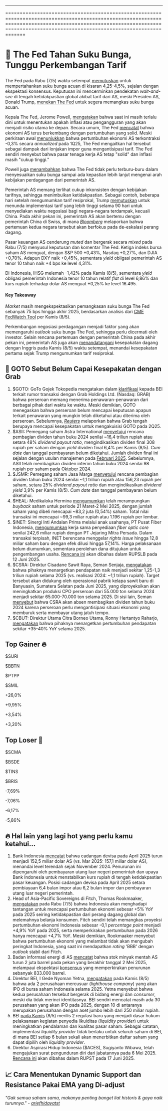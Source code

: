 ---

===============================================================================================================================================================================================================================

# 👀 The Fed Tahan Suku Bunga, Tunggu Perkembangan Tarif

#####

The Fed pada Rabu (7/5) waktu setempat [memutuskan](https://www.federalreserve.gov/newsevents/pressreleases/monetary20250507a.htm) untuk mempertahankan suku bunga acuan di kisaran 4,25-4,5%, sejalan dengan ekspektasi konsensus. Keputusan ini mencerminkan pendekatan _wait-and-see_ di tengah ketidakpastian global akibat tarif dari AS, meski Presiden AS, Donald Trump, [menekan The Fed](https://snips.stockbit.com/snips-terbaru/-dxy-lanjutkan-pelemahan-seiring-isu-pemecatan-ketua-the-fed) untuk segera memangkas suku bunga acuan.

Kepala The Fed, Jerome Powell, [mengatakan](https://www.reuters.com/business/fed-likely-leave-rates-unchanged-it-hunts-clarity-economy-2025-05-07/) bahwa saat ini masih terlalu dini untuk menentukan apakah inflasi atau pengangguran yang akan menjadi risiko utama ke depan. Secara umum, The Fed [mencatat](https://www.reuters.com/business/view-fed-stands-pat-see-higher-inflation-growth-risks-2025-05-07/) bahwa ekonomi AS terus berkembang dengan pertumbuhan yang solid. Meski perkiraan awal [menunjukkan](https://snips.stockbit.com/snips-terbaru/ekonomi-as-melemah-sentimen-perang-dagang-mereda) bahwa pertumbuhan ekonomi AS terkontraksi -0,3% secara _annualized_ pada 1Q25, The Fed mengaitkan hal tersebut sebagai dampak dari lonjakan impor guna mengantisipasi tarif. The Fed sendiri menyebut bahwa pasar tenaga kerja AS tetap "solid" dan inflasi masih "cukup tinggi."

Powell juga [menambahkan](https://www.bloomberg.com/news/articles/2025-05-07/powell-says-fed-won-t-be-rushed-outlook-depends-on-white-house?srnd=homepage-asia) bahwa The Fed tidak perlu terburu-buru dalam menyesuaikan suku bunga sampai ada kepastian lebih lanjut mengenai arah kebijakan perdagangan dari pemerintah AS.

Pemerintah AS memang terlihat cukup inkonsisten dengan kebijakan tarifnya, sehingga menimbulkan ketidakpastian. Sebagai contoh, beberapa hari setelah mengumumkan tarif resiprokal, Trump [memutuskan](https://snips.stockbit.com/snips-terbaru/trump-tunda-tarif-untuk-56-negara-tarif-untuk-china-naik-jadi-125) untuk menunda implementasi tarif yang lebih tinggi selama 90 hari untuk menyediakan waktu negosiasi bagi negara-negara terdampak, kecuali China. Pada akhir pekan ini, pemerintah AS akan bertemu dengan pemerintah China di Swiss, di mana _[Bloomberg](https://snips.stockbit.com/snips-terbaru/minyak-3-indikasi-oversold-peningkatan-permintaan#:~:text=Menteri%20Keuangan%20AS,perang%20dagang.)_ melaporkan bahwa pertemuan kedua negara tersebut akan berfokus pada de-eskalasi perang dagang.

Pasar keuangan AS cenderung _muted_ dan bergerak secara _mixed_ pada Rabu (7/5) menyusul keputusan dan komentar The Fed. Ketiga indeks bursa saham AS menguat, dengan S&P 500 +0,43%, Nasdaq +0,27%, dan DJIA +0,70%. Adapun DXY naik +0,45%, sementara _yield_ obligasi pemerintah AS tenor 10 tahun naik +4 bps ke level 4,31%.

Di Indonesia, IHSG melemah -1,42% pada Kamis (8/5), sementara _yield_ obligasi pemerintah Indonesia tenor 10 tahun relatif _flat_ di level 6,86% dan kurs rupiah terhadap dolar AS menguat +0,25% ke level 16.495.

#### Key Takeaway

_Market_ masih mengekspektasikan pemangkasan suku bunga The Fed sebanyak 75 bps hingga akhir 2025, berdasarkan analisis dari [CME FedWatch Tool](https://www.cmegroup.com/markets/interest-rates/cme-fedwatch-tool.html) per Kamis (8/5).

Perkembangan negosiasi perdagangan menjadi faktor yang akan memengaruhi _outlook_ suku bunga The Fed, sehingga perlu dicermati oleh investor. Selain rencana pertemuan dengan pemerintah China pada akhir pekan ini, pemerintah AS juga akan [menandatangani](https://www.reuters.com/world/europe/us-britain-expected-announce-tariff-deal-thursday-2025-05-08/) kesepakatan dagang dengan Inggris pada Kamis (8/5) waktu setempat, menandai kesepakatan pertama sejak Trump mengumumkan tarif resiprokal.

## 🛵 GOTO Sebut Belum Capai Kesepakatan dengan Grab

1.  $GOTO: GoTo Gojek Tokopedia mengatakan dalam [klarifikasi](https://www.idx.co.id/StaticData/NewsAndAnnouncement/ANNOUNCEMENTSTOCK/From_EREP/202505/df4dfd553f_1f6aac2a71.pdf) kepada BEI terkait rumor transaksi dengan Grab Holdings Ltd. (Nasdaq: GRAB) bahwa perseroan memang menerima penawaran-penawaran dari berbagai pihak dari waktu ke waktu. Meski demikian, GOTO menegaskan bahwa perseroan belum mencapai keputusan apapun terkait penawaran yang mungkin telah diketahui atau diterima oleh perseroan. Sebelumnya, _[Reuters](https://snips.stockbit.com/snips-terbaru/minyak-3-indikasi-oversold-peningkatan-permintaan#:~:text=%24GOTO%3A%20Reuters,miliar%20dolar%20AS.)_ melaporkan bahwa Grab tengah berupaya mencapai kesepakatan untuk mengakuisisi GOTO pada 2Q25.
2.  $ASII: Pemegang saham Astra International [menyetujui](https://market.bisnis.com/read/20250508/192/1875442/tok-astra-international-asii-putuskan-tebar-dividen-rp308-per-saham) rencana pembagian dividen tahun buku 2024 senilai ~16,4 triliun rupiah atau setara 48% _dividend payout ratio_, mengindikasikan dividen final 308 rupiah per saham dengan _yield_ dividen final 6,4% per Kamis (8/5). _Cum date_ dan tanggal pembayaran belum diketahui. Jumlah dividen final ini sejalan dengan usulan manajemen pada [Februari 2025](https://snips.stockbit.com/snips-terbaru/sinyal-himbara-wajib-beri-pendanaan-program-3-juta-rumah#:~:text=ASII%202024%3A%20Lampaui,di%204.590%20rupiah.). Sebelumnya, ASII telah membagikan dividen interim tahun buku 2024 senilai 98 rupiah per saham pada [Oktober 2024](https://www.idx.co.id/StaticData/NewsAndAnnouncement/ANNOUNCEMENTSTOCK/From_EREP/202410/79fde60523_51a03a1382.pdf).
3.  $JSMR: Pemegang saham Jasa Marga [menyetujui](https://katadata.co.id/finansial/bursa/681b7af6d7f27/jasa-marga-jsmr-bagi-dividen-rp156-per-saham-angkat-dirut-baru-ini-kinerjanya) rencana pembagian dividen tahun buku 2024 senilai ~1,1 triliun rupiah atau 156,23 rupiah per saham, setara 25% _dividend payout ratio_ dan mengindikasikan _dividend yield_ 3,9% per Kamis (8/5). _Cum date_ dan tanggal pembayaran belum diketahui.
4.  $HEAL: Medikaloka Hermina [mengumumkan](https://www.idx.co.id/StaticData/NewsAndAnnouncement/ANNOUNCEMENTSTOCK/From_EREP/202505/33e3deec02_f18cc32b43.pdf) telah merampungkan _buyback_ saham untuk periode 21 Maret-2 Mei 2025, dengan jumlah saham yang dibeli mencapai ~83,2 juta (0,54%) saham. Total nilai transaksi ini mencapai ~99,3 miliar rupiah atau 1.196 rupiah per lembar.
5.  $INET: Sinergi Inti Andalan Prima melalui anak usahanya, PT Pusat Fiber Indonesia, [mengumumkan](https://www.idx.co.id/StaticData/NewsAndAnnouncement/ANNOUNCEMENTSTOCK/From_EREP/202505/f220404414_6df2639ecc.pdf) kerja sama penyediaan _fiber optic core_ senilai 242,6 miliar rupiah dengan PT Jejaring Mitra Persada. Dalam transaksi terpisah, INET berencana menggelar _rights issue_ hingga 12,8 miliar saham baru dengan efek dilusi hingga 57,14%. Harga pelaksanaan belum diumumkan, sementara perolehan dana ditujukan untuk pengembangan usaha. [Rencana ini](https://www.idx.co.id/StaticData/NewsAndAnnouncement/ANNOUNCEMENTSTOCK/From_EREP/202505/b00f534623_2c07897cc8.pdf) akan dibahas dalam RUPSLB pada 12 Juni 2025.
6.  $CSRA: Direktur Cisadane Sawit Raya, Seman Senjaja, [mengatakan](https://industri.kontan.co.id/news/cisadane-sawit-raya-csra-bidik-penjualan-rp-13-triliun-tahun-ini) bahwa pihaknya menargetkan pendapatan naik menjadi sekitar 1,25-1,3 triliun rupiah selama 2025 (vs. realisasi 2024: ~1,1 triliun rupiah). Target tersebut akan didukung oleh operasional pabrik kelapa sawit baru di Banyuasin, Sumatera Selatan pada Juni 2025, yang diproyeksikan akan meningkatkan produksi CPO perseroan dari 55.000 ton selama 2024 menjadi sekitar 65.000-70.000 ton selama 2025. Di sisi lain, Seman [menyebut](https://market.bisnis.com/read/20250507/192/1875211/cisadane-sawit-csra-absen-bagi-dividen-ini-alasannya) bahwa CSRA akan absen membagikan dividen tahun buku 2024 karena perseroan perlu mengantisipasi situasi ekonomi yang memburuk serta membayar utang jatuh tempo.
7.  $CBUT: Direktur Utama Citra Borneo Utama, Ronny Hertantyo Raharjo, [mengatakan](https://market.bisnis.com/read/20250508/192/1875473/citra-borneo-utama-cbut-bidik-penjualan-tumbuh-40-pada-2025) bahwa pihaknya menargetkan pertumbuhan pendapatan sekitar +35-40% YoY selama 2025.

## Top Gainer 🔥

$SURI

$BBTN

$PTPP

$SMIL

+26,0%

+9,95%

+3,54%

+3,20%

## Top Loser 🤕

$SCMA

$BSDE

$TINS

$BRIS

\-7,69%

\-7,06%

\-6,17%

\-5,86%

## 🔥 Hal lain yang lagi hot yang perlu kamu ketahui...

1.  Bank Indonesia [mencatat](https://www.bi.go.id/id/publikasi/ruang-media/news-release/Pages/sp_2710125.aspx) bahwa cadangan devisa pada April 2025 turun menjadi 152,5 miliar dolar AS (vs. Mar 2025: 157,1 miliar dolar AS), menandai level terendah sejak November 2024. Penurunan ini dipengaruhi oleh pembayaran utang luar negeri pemerintah dan upaya Bank Indonesia untuk menstabilkan kurs rupiah di tengah ketidakpastian pasar keuangan. Posisi cadangan devisa pada April 2025 setara pembiayaan 6,4 bulan impor atau 6,2 bulan impor dan pembayaran utang luar negeri pemerintah.
2.  Head of Asia-Pacific Sovereigns di Fitch, Thomas Rookmaaker, [mengatakan](https://www.reuters.com/world/asia-pacific/fitch-says-challenging-indonesia-grow-5-this-year-2025-05-07/) pada Rabu (7/5) bahwa Indonesia akan menghadapi tantangan untuk mencapai pertumbuhan ekonomi sebesar +5% YoY pada 2025 seiring ketidakpastian dari perang dagang global dan melemahnya belanja konsumen. Fitch sendiri telah memangkas proyeksi pertumbuhan ekonomi Indonesia sebesar -0,1 _percentage point_ menjadi +4,9% YoY pada 2025, serta memperkirakan pertumbuhan pada 2026 hanya mencapai +4,7% YoY. Meski demikian, Rookmaaker menyebut bahwa pertumbuhan ekonomi yang melambat tidak akan mengubah peringkat Indonesia, yang saat ini mendapatkan _rating_ 'BBB' dengan _outlook_ stabil dari Fitch.
3.  Badan informasi energi di AS [mencatat](<https://www.eia.gov/petroleum/weekly/#:~:text=Stocks%20(million%20barrels)>) bahwa stok minyak mentah AS turun 2 juta barrel pada pekan yang berakhir tanggal 2 Mei 2025, melampaui ekspektasi [konsensus](https://www.reuters.com/markets/commodities/oil-up-signs-more-europe-china-demand-less-us-output-2025-05-07/#:~:text=However%2C%20U.S.%20crude%20inventories%20fell%20by%202%20million%20barrels%20to%20438.4%20million%20barrels%20in%20the%20week%2C%20compared%20with%20analysts%27%20expectations%20in%20a%20Reuters%20poll%20for%20an%20833%2C000%2Dbarrel%20draw.) yang memperkirakan penurunan sebanyak 833.000 barrel.
4.  Direktur BEI, I Gede Nyoman Yetna, [mengatakan](https://market.bisnis.com/read/20250508/7/1875445/bei-sebut-ada-2-perusahaan-mercusuar-bakal-ipo-tahun-ini) pada Kamis (8/5) bahwa ada 2 perusahaan mercusuar (_lighthouse company_) yang akan IPO di bursa saham Indonesia selama 2025. Yetna menyebut bahwa kedua perusahaan tersebut bergerak di bidang energi dan _consumer_, meski dia tidak merinci identitasnya. BEI sendiri mencatat masih ada 30 perusahaan yang akan IPO pada 2025, dengan 10 di antaranya merupakan perusahaan dengan aset jumbo lebih dari 250 miliar rupiah.
5.  BEI [pada Kamis](https://market.bisnis.com/read/20250508/7/1875458/pacu-pendalaman-pasar-saham-bei-terbitkan-aturan-liquidity-provider) (8/5) merilis 2 regulasi baru yang menjadi dasar hukum pelaksanaan kegiatan penyedia likuiditas (_liquidity provider_) untuk meningkatkan pendalaman dan kualitas pasar saham. Sebagai catatan, implementasi _liquidity provider_ tidak berlaku untuk seluruh saham di BEI, di mana BEI setiap 6 bulan sekali akan menerbitkan daftar saham yang dapat dipilih oleh _liquidity provider_.
6.  Direktur Aspirasi Hidup Indonesia ($ACES), Sugiyanto Wibawa, telah mengajukan surat pengunduran diri dari jabatannya pada 6 Mei 2025. [Rencana ini](https://www.idx.co.id/StaticData/NewsAndAnnouncement/ANNOUNCEMENTSTOCK/From_EREP/202505/f7c7b852fd_e99800b877.pdf) akan dibahas dalam RUPST pada 17 Juni 2025.

## 📈 Cara Menentukan Dynamic Support dan Resistance Pakai EMA yang Di-adjust

###### _"Gak semua saham sama, makanya penting banget liat historis & gaya naik turunnya." -_ _[ariefhidayatst](https://stockbit.com/ariefhidayatst?source=0)_

#####
